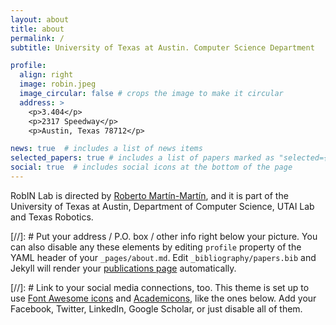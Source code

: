 ```yaml
---
layout: about
title: about
permalink: /
subtitle: University of Texas at Austin. Computer Science Department

profile:
  align: right
  image: robin.jpeg
  image_circular: false # crops the image to make it circular
  address: >
    <p>3.404</p>
    <p>2317 Speedway</p>
    <p>Austin, Texas 78712</p>

news: true  # includes a list of news items
selected_papers: true # includes a list of papers marked as "selected={true}"
social: true  # includes social icons at the bottom of the page
---
```


RobIN Lab is directed by [Roberto Martín-Martín](https://robertomartinmartin.com/), and it is part of the University of Texas at Austin, Department of Computer Science, UTAI Lab and Texas Robotics.

[//]: # Put your address / P.O. box / other info right below your picture. You can also disable any these elements by editing `profile` property of the YAML header of your `_pages/about.md`. Edit `_bibliography/papers.bib` and Jekyll will render your [publications page](/al-folio/publications/) automatically.

[//]: # Link to your social media connections, too. This theme is set up to use [Font Awesome icons](http://fortawesome.github.io/Font-Awesome/) and [Academicons](https://jpswalsh.github.io/academicons/), like the ones below. Add your Facebook, Twitter, LinkedIn, Google Scholar, or just disable all of them.
